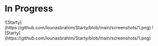 <H1>In Progress</H1>
![Starty](https://github.com/lounasbrahim/Starty/blob/main/screenshots/1.png)
![Starty](https://github.com/lounasbrahim/Starty/blob/main/screenshots/1.png)
